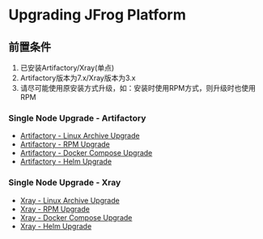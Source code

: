 # Upgrading JFrog Platform

## 前置条件
1. 已安装Artifactory/Xray(单点)
2. Artifactory版本为7.x/Xray版本为3.x
3. 请尽可能使用原安装方式升级，如：安装时使用RPM方式，则升级时也使用RPM



### Single Node Upgrade - Artifactory

* [Artifactory - Linux Archive Upgrade]()
* [Artifactory - RPM Upgrade](../Upgrading%20JFrog%20Platform/Artifactory%20-%20RPM%20Upgrade/README.md)
* [Artifactory - Docker Compose Upgrade]()
* [Artifactory - Helm Upgrade]()


### Single Node Upgrade - Xray

* [Xray - Linux Archive Upgrade]()
* [Xray - RPM Upgrade](../Upgrading%20JFrog%20Platform/Xray%20-%20RPM%20Upgrade/README.md)
* [Xray - Docker Compose Upgrade]()
* [Xray - Helm Upgrade]()
